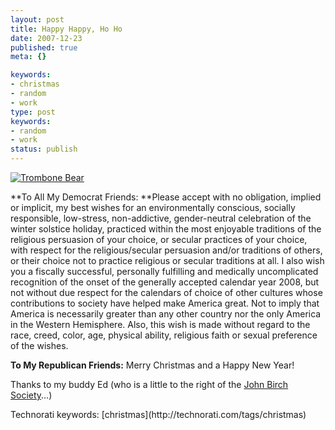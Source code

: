 ```yaml
---
layout: post
title: Happy Happy, Ho Ho
date: 2007-12-23
published: true
meta: {}

keywords:
- christmas
- random
- work
type: post
keywords:
- random
- work
status: publish
---
```

[![Trombone Bear](http://media.eick.us/2011/05/175254969_a097278c14.jpg)](http://www.flickr.com/photos/andreweick/175254969/ "Trombone Bear by AndrewEick, on Flickr")

**To All My Democrat Friends: **Please accept with no obligation, implied or implicit, my best wishes for an environmentally conscious, socially responsible, low-stress, non-addictive, gender-neutral celebration of the winter solstice holiday, practiced within the most enjoyable traditions of the religious persuasion of your choice, or secular practices of your choice, with respect for the religious/secular persuasion and/or traditions of others, or their choice not to practice religious or secular traditions at all. I also wish you a fiscally successful, personally fulfilling and medically uncomplicated recognition of the onset of the generally accepted calendar year 2008, but not without due respect for the calendars of choice of other cultures whose contributions to society have helped make America great. Not to imply that America is necessarily greater than any other country nor the only America in the Western Hemisphere. Also, this wish is made without regard to the race, creed, color, age, physical ability, religious faith or sexual preference of the wishes.



**To My Republican Friends:** Merry Christmas and a Happy New Year!



Thanks to my buddy Ed (who is a little to the right of the [John Birch Society](http://www.jbs.org/)...)

<div class="wlWriterSmartContent" style="margin: 0px;padding: 0px">Technorati keywords: [christmas](http://technorati.com/tags/christmas)</div>
